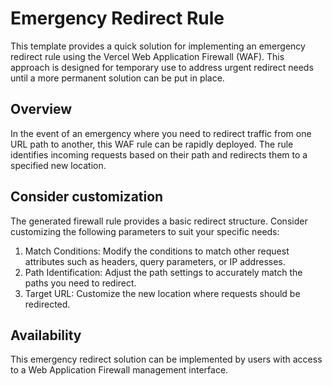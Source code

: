# Emergency Redirect Rule

This template provides a quick solution for implementing an emergency redirect rule using the Vercel Web Application Firewall (WAF). This approach is designed for temporary use to address urgent redirect needs until a more permanent solution can be put in place.

## Overview

In the event of an emergency where you need to redirect traffic from one URL path to another, this WAF rule can be rapidly deployed. The rule identifies incoming requests based on their path and redirects them to a specified new location.

## Consider customization

The generated firewall rule provides a basic redirect structure. Consider customizing the following parameters to suit your specific needs:

1. Match Conditions: Modify the conditions to match other request attributes such as headers, query parameters, or IP addresses.
2. Path Identification: Adjust the path settings to accurately match the paths you need to redirect.
3. Target URL: Customize the new location where requests should be redirected.

## Availability

This emergency redirect solution can be implemented by users with access to a Web Application Firewall management interface.